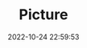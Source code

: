 ---
weight: 1
images:
- /images/edited/36.jpeg
title: Picture
date: 2022-10-24 22:59:53
tags:
- luminar
- work
---
